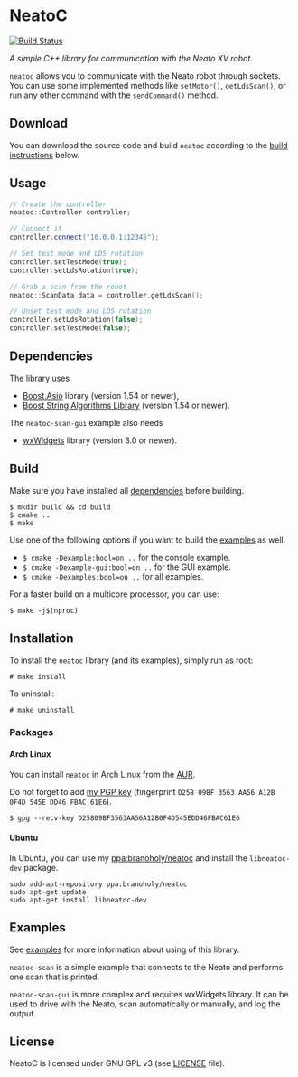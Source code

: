 # NeatoC
[![Build Status](https://travis-ci.org/branoholy/neatoc.svg?branch=master)](https://travis-ci.org/branoholy/neatoc)

*A simple C++ library for communication with the Neato XV robot.*

`neatoc` allows you to communicate with the Neato robot through sockets. You
can use some implemented methods like `setMotor()`, `getLdsScan()`, or run any
other command with the `sendCommand()` method.

## Download
You can download the source code and build `neatoc` according to
the [build instructions](#build) below.

## Usage
```cpp
// Create the controller
neatoc::Controller controller;

// Connect it
controller.connect("10.0.0.1:12345");

// Set test mode and LDS rotation
controller.setTestMode(true);
controller.setLdsRotation(true);

// Grab a scan from the robot
neatoc::ScanData data = controller.getLdsScan();

// Unset test mode and LDS rotation
controller.setLdsRotation(false);
controller.setTestMode(false);
```

## Dependencies
The library uses

* [Boost.Asio](http://www.boost.org/doc/libs/release/doc/html/boost_asio.html)
library (version 1.54 or newer),
* [Boost String Algorithms Library](http://www.boost.org/doc/libs/release/doc/html/string_algo.html)
(version 1.54 or newer).

The `neatoc-scan-gui` example also needs

* [wxWidgets](https://www.wxwidgets.org) library (version 3.0 or newer).

## Build
Make sure you have installed all [dependencies](#dependencies) before building.

```text
$ mkdir build && cd build
$ cmake ..
$ make
```

Use one of the following options if you want to build the [examples](https://github.com/branoholy/neatoc/tree/master/examples)
as well.

* `$ cmake -Dexample:bool=on ..` for the console example.
* `$ cmake -Dexample-gui:bool=on ..` for the GUI example.
* `$ cmake -Dexamples:bool=on ..` for all examples.

For a faster build on a multicore processor, you can use:

```text
$ make -j$(nproc)
```

## Installation
To install the `neatoc` library (and its examples), simply run as root:

```text
# make install
```

To uninstall:

```text
# make uninstall
```

### Packages

#### Arch Linux
You can install `neatoc` in Arch Linux from the [AUR](https://aur.archlinux.org/packages/neatoc).

Do not forget to add [my PGP key](http://pgp.mit.edu/pks/lookup?search=0xD25809BF3563AA56A12B0F4D545EDD46FBAC61E6&fingerprint=on)
(fingerprint `D258 09BF 3563 AA56 A12B  0F4D 545E DD46 FBAC 61E6`).

```text
$ gpg --recv-key D25809BF3563AA56A12B0F4D545EDD46FBAC61E6
```

#### Ubuntu
In Ubuntu, you can use my [ppa:branoholy/neatoc](https://launchpad.net/~branoholy/+archive/ubuntu/neatoc)
and install the `libneatoc-dev` package.

```text
sudo add-apt-repository ppa:branoholy/neatoc
sudo apt-get update
sudo apt-get install libneatoc-dev
```

## Examples
See [examples](https://github.com/branoholy/neatoc/tree/master/examples) for
more information about using of this library.

`neatoc-scan` is a simple example that connects to the Neato and performs one
scan that is printed.

`neatoc-scan-gui` is more complex and requires wxWidgets library. It can be used
 to drive with the Neato, scan automatically or manually, and log the output.

## License
NeatoC is licensed under GNU GPL v3 (see
[LICENSE](https://github.com/branoholy/neatoc/blob/master/LICENSE)
file).

